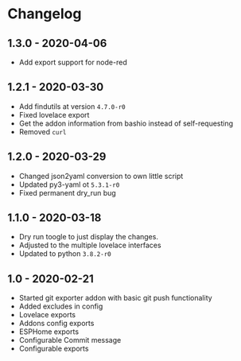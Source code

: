 # Changelog

## 1.3.0 - 2020-04-06

* Add export support for node-red


## 1.2.1 - 2020-03-30

* Add findutils at version `4.7.0-r0`
* Fixed lovelace export
* Get the addon information from bashio instead of self-requesting
* Removed `curl`


## 1.2.0 - 2020-03-29

* Changed json2yaml conversion to own little script
* Updated py3-yaml ot `5.3.1-r0`
* Fixed permanent dry_run bug


## 1.1.0 - 2020-03-18

* Dry run toogle to just display the changes.
* Adjusted to the multiple lovelace interfaces
* Updated to python `3.8.2-r0`


## 1.0 - 2020-02-21

* Started git exporter addon with basic git push functionality
* Added excludes in config
* Lovelace exports
* Addons config exports
* ESPHome exports
* Configurable Commit message
* Configurable exports
